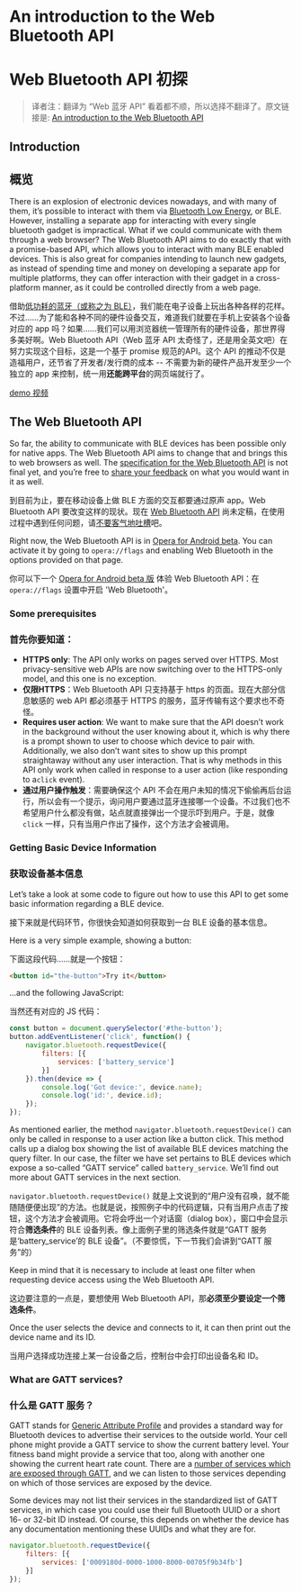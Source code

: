 # An introduction to the Web Bluetooth API

# Web Bluetooth API 初探

> 译者注：翻译为 “Web 蓝牙 API” 看着都不顺，所以选择不翻译了。原文链接是: [An introduction to the Web Bluetooth API](https://dev.opera.com/articles/web-bluetooth-intro/)

## Introduction

## 概览

There is an explosion of electronic devices nowadays, and with many of them, it’s possible to interact with them via [Bluetooth Low Energy](https://en.wikipedia.org/wiki/Bluetooth_low_energy), or BLE. However, installing a separate app for interacting with every single bluetooth gadget is impractical. What if we could communicate with them through a web browser? The Web Bluetooth API aims to do exactly that with a promise-based API, which allows you to interact with many BLE enabled devices. This is also great for companies intending to launch new gadgets, as instead of spending time and money on developing a separate app for multiple platforms, they can offer interaction with their gadget in a cross-platform manner, as it could be controlled directly from a web page.



借助[低功耗的蓝牙（或称之为 BLE）](https://en.wikipedia.org/wiki/Bluetooth_low_energy)，我们能在电子设备上玩出各种各样的花样。不过……为了能和各种不同的硬件设备交互，难道我们就要在手机上安装各个设备对应的 app 吗？如果……我们可以用浏览器统一管理所有的硬件设备，那世界得多美好啊。Web Bluetooth API（Web 蓝牙 API 太奇怪了，还是用全英文吧）在努力实现这个目标，这是一个基于 promise 规范的API。这个 API 的推动不仅是造福用户，还节省了开发者/发行商的成本 -- 不需要为新的硬件产品开发至少一个独立的 app 来控制，统一用**还能跨平台**的网页端就行了。

[demo 视频](https://dev.opera.com/articles/web-bluetooth-intro/video.mp4)



## The Web Bluetooth API

So far, the ability to communicate with BLE devices has been possible only for native apps. The Web Bluetooth API aims to change that and brings this to web browsers as well. The [specification for the Web Bluetooth API](https://webbluetoothcg.github.io/web-bluetooth/) is not final yet, and you’re free to [share your feedback](https://github.com/WebBluetoothCG/web-bluetooth/issues) on what you would want in it as well.

到目前为止，要在移动设备上做 BLE 方面的交互都要通过原声 app。Web Bluetooth API 要改变这样的现状。现在 [Web Bluetooth API](https://webbluetoothcg.github.io/web-bluetooth/) 尚未定稿，在使用过程中遇到任何问题，请[不要客气地吐槽](https://github.com/WebBluetoothCG/web-bluetooth/issues)吧。



Right now, the Web Bluetooth API is in [Opera for Android beta](https://play.google.com/store/apps/details?id=com.opera.browser.beta). You can activate it by going to `opera://flags` and enabling Web Bluetooth in the options provided on that page.

你可以下一个 [Opera for Android beta 版](https://play.google.com/store/apps/details?id=com.opera.browser.beta) 体验 Web Bluetooth API：在 ```opera://flags``` 设置中开启 'Web Bluetooth'。

### Some prerequisites

### 首先你要知道：

+ **HTTPS only**: The API only works on pages served over HTTPS. Most privacy-sensitive web APIs are now switching over to the HTTPS-only model, and this one is no exception.
+ **仅限HTTPS**：Web Bluetooth API 只支持基于 https 的页面。现在大部分信息敏感的 web API 都必须基于 HTTPS 的服务，蓝牙传输有这个要求也不奇怪。
+ **Requires user action**: We want to make sure that the API doesn’t work in the background without the user knowing about it, which is why there is a prompt shown to user to choose which device to pair with. Additionally, we also don’t want sites to show up this prompt straightaway without any user interaction. That is why methods in this API only work when called in response to a user action (like responding to a`click` event).
+ **通过用户操作触发**：需要确保这个 API 不会在用户未知的情况下偷偷再后台运行，所以会有一个提示，询问用户要通过蓝牙连接哪一个设备。不过我们也不希望用户什么都没有做，站点就直接弹出一个提示吓到用户。于是，就像 ```click``` 一样，只有当用户作出了操作，这个方法才会被调用。



### Getting Basic Device Information

### 获取设备基本信息

Let’s take a look at some code to figure out how to use this API to get some basic information regarding a BLE device.

接下来就是代码环节，你很快会知道如何获取到一台 BLE 设备的基本信息。

Here is a very simple example, showing a button:

下面这段代码……就是一个按钮：

``` html
<button id="the-button">Try it</button>
```

…and the following JavaScript:

当然还有对应的 JS 代码：

``` javascript
const button = document.querySelector('#the-button');
button.addEventListener('click', function() {
	navigator.bluetooth.requestDevice({
		filters: [{
			services: ['battery_service']
		}]
	}).then(device => {
		console.log('Got device:', device.name);
		console.log('id:', device.id);
	});
});

```

As mentioned earlier, the method `navigator.bluetooth.requestDevice()` can only be called in response to a user action like a button click. This method calls up a dialog box showing the list of available BLE devices matching the query filter. In our case, the filter we have set pertains to BLE devices which expose a so-called “GATT service” called `battery_service`. We’ll find out more about GATT services in the next section.

```navigator.bluetooth.requestDevice()``` 就是上文说到的“用户没有召唤，就不能随随便便出现”的方法。也就是说，按照例子中的代码逻辑，只有当用户点击了按钮，这个方法才会被调用。它将会呼出一个对话窗（dialog box），窗口中会显示符合**筛选条件**的 BLE 设备列表。像上面例子里的筛选条件就是“GATT 服务是‘battery_service’的 BLE 设备”。（不要惊慌，下一节我们会讲到“GATT 服务”的）

Keep in mind that it is necessary to include at least one filter when requesting device access using the Web Bluetooth API.

这边要注意的一点是，要想使用 Web Bluetooth API，那**必须至少要设定一个筛选条件**。

Once the user selects the device and connects to it, it can then print out the device name and its ID.

当用户选择成功连接上某一台设备之后，控制台中会打印出设备名和 ID。

### What are GATT services?

### 什么是 GATT 服务？

GATT stands for [Generic Attribute Profile](https://developer.bluetooth.org/TechnologyOverview/Pages/GATT.aspx) and provides a standard way for Bluetooth devices to advertise their services to the outside world. Your cell phone might provide a GATT service to show the current battery level. Your fitness band might provide a service that too, along with another one showing the current heart rate count. There are a [number of services which are exposed through GATT](https://developer.bluetooth.org/gatt/services/Pages/ServicesHome.aspx), and we can listen to those services depending on which of those services are exposed by the device.

Some devices may not list their services in the standardized list of GATT services, in which case you could use their full Bluetooth UUID or a short 16- or 32-bit ID instead. Of course, this depends on whether the device has any documentation mentioning these UUIDs and what they are for.

``` javascript
navigator.bluetooth.requestDevice({
	filters: [{
		services: ['0009180d-0000-1000-8000-00705f9b34fb']
	}]
});
```

